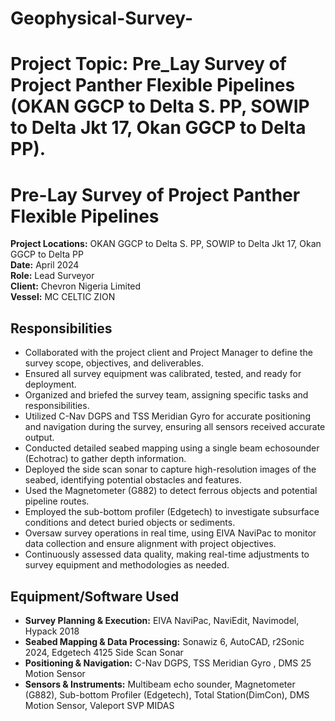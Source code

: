# Geophysical-Survey-
# Project Topic: Pre_Lay Survey of Project Panther Flexible Pipelines (OKAN GGCP to Delta S. PP, SOWIP to Delta Jkt 17, Okan GGCP to Delta PP).
# Pre-Lay Survey of Project Panther Flexible Pipelines  
**Project Locations:** OKAN GGCP to Delta S. PP, SOWIP to Delta Jkt 17, Okan GGCP to Delta PP  
**Date:** April 2024  
**Role:** Lead Surveyor  
**Client:** Chevron Nigeria Limited  
**Vessel:** MC CELTIC ZION  

## Responsibilities  
- Collaborated with the project client and Project Manager to define the survey scope, objectives, and deliverables.  
- Ensured all survey equipment was calibrated, tested, and ready for deployment.  
- Organized and briefed the survey team, assigning specific tasks and responsibilities.  
- Utilized C-Nav DGPS and TSS Meridian Gyro for accurate positioning and navigation during the survey, ensuring all sensors received accurate output.  
- Conducted detailed seabed mapping using a single beam echosounder (Echotrac) to gather depth information.  
- Deployed the side scan sonar to capture high-resolution images of the seabed, identifying potential obstacles and features.  
- Used the Magnetometer (G882) to detect ferrous objects and potential pipeline routes.  
- Employed the sub-bottom profiler (Edgetech) to investigate subsurface conditions and detect buried objects or sediments.  
- Oversaw survey operations in real time, using EIVA NaviPac to monitor data collection and ensure alignment with project objectives.  
- Continuously assessed data quality, making real-time adjustments to survey equipment and methodologies as needed.  

## Equipment/Software Used  
- **Survey Planning & Execution:** EIVA NaviPac, NaviEdit, Navimodel, Hypack 2018  
- **Seabed Mapping & Data Processing:** Sonawiz 6, AutoCAD, r2Sonic 2024, Edgetech 4125 Side Scan Sonar  
- **Positioning & Navigation:** C-Nav DGPS, TSS Meridian Gyro , DMS 25 Motion Sensor 
- **Sensors & Instruments:** Multibeam echo sounder, Magnetometer (G882), Sub-bottom Profiler (Edgetech), Total Station(DimCon), DMS Motion Sensor, Valeport SVP MIDAS  
